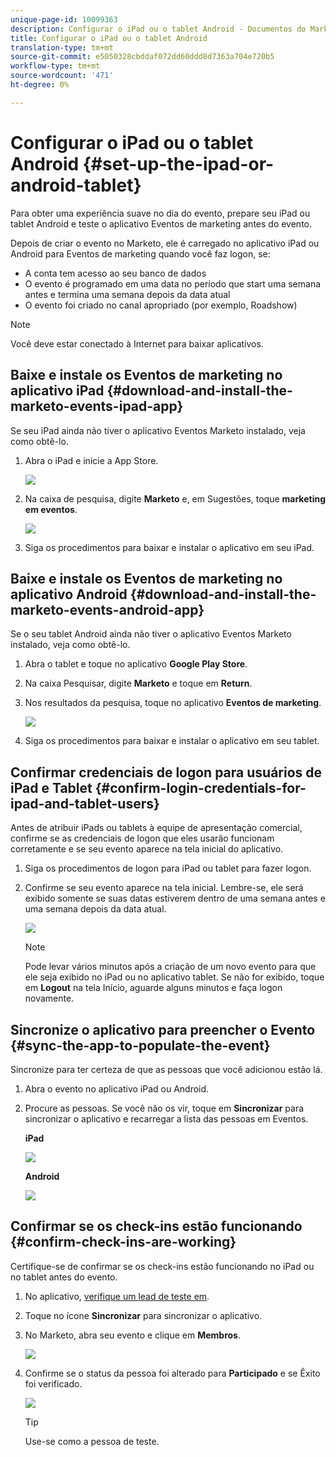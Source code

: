 ```yaml
---
unique-page-id: 10099363
description: Configurar o iPad ou o tablet Android - Documentos do Marketing - Documentação do produto
title: Configurar o iPad ou o tablet Android
translation-type: tm+mt
source-git-commit: e5050328cbddaf072dd60ddd8d7363a704e720b5
workflow-type: tm+mt
source-wordcount: '471'
ht-degree: 0%

---
```



# Configurar o iPad ou o tablet Android {#set-up-the-ipad-or-android-tablet}

Para obter uma experiência suave no dia do evento, prepare seu iPad ou tablet Android e teste o aplicativo Eventos de marketing antes do evento.

Depois de criar o evento no Marketo, ele é carregado no aplicativo iPad ou Android para Eventos de marketing quando você faz logon, se:

* A conta tem acesso ao seu banco de dados
* O evento é programado em uma data no período que start uma semana antes e termina uma semana depois da data atual
* O evento foi criado no canal apropriado (por exemplo, Roadshow)

>[!NOTE]
>
>Você deve estar conectado à Internet para baixar aplicativos.

## Baixe e instale os Eventos de marketing no aplicativo iPad {#download-and-install-the-marketo-events-ipad-app}

Se seu iPad ainda não tiver o aplicativo Eventos Marketo instalado, veja como obtê-lo.

1. Abra o iPad e inicie a App Store.

   ![](assets/image2016-4-14-15-3a52-3a19.png)

1. Na caixa de pesquisa, digite **Marketo** e, em Sugestões, toque **marketing em eventos**.

   ![](assets/image2016-4-14-16-3a0-3a3.png)

1. Siga os procedimentos para baixar e instalar o aplicativo em seu iPad.

## Baixe e instale os Eventos de marketing no aplicativo Android {#download-and-install-the-marketo-events-android-app}

Se o seu tablet Android ainda não tiver o aplicativo Eventos Marketo instalado, veja como obtê-lo.

1. Abra o tablet e toque no aplicativo **Google Play Store**.
1. Na caixa Pesquisar, digite **Marketo** e toque em **Return**.
1. Nos resultados da pesquisa, toque no aplicativo **Eventos de marketing**.

   ![](assets/image2016-4-15-14-3a42-3a11.png)

1. Siga os procedimentos para baixar e instalar o aplicativo em seu tablet.

## Confirmar credenciais de logon para usuários de iPad e Tablet {#confirm-login-credentials-for-ipad-and-tablet-users}

Antes de atribuir iPads ou tablets à equipe de apresentação comercial, confirme se as credenciais de logon que eles usarão funcionam corretamente e se seu evento aparece na tela inicial do aplicativo.

1. Siga os procedimentos de logon para iPad ou tablet para fazer logon.
1. Confirme se seu evento aparece na tela inicial. Lembre-se, ele será exibido somente se suas datas estiverem dentro de uma semana antes e uma semana depois da data atual.

   ![](assets/image2016-4-15-15-3a29-3a0.png)

   >[!NOTE]
   >
   >Pode levar vários minutos após a criação de um novo evento para que ele seja exibido no iPad ou no aplicativo tablet. Se não for exibido, toque em **Logout** na tela Início, aguarde alguns minutos e faça logon novamente.

## Sincronize o aplicativo para preencher o Evento {#sync-the-app-to-populate-the-event}

Sincronize para ter certeza de que as pessoas que você adicionou estão lá.

1. Abra o evento no aplicativo iPad ou Android.
1. Procure as pessoas. Se você não os vir, toque em **Sincronizar** para sincronizar o aplicativo e recarregar a lista das pessoas em Eventos.

   **iPad**

   ![](assets/image2016-4-12-14-3a25-3a13.png)

   **Android**

   ![](assets/screenshot-2016-04-15-14-14-08-sync-button.png)

## Confirmar se os check-ins estão funcionando {#confirm-check-ins-are-working}

Certifique-se de confirmar se os check-ins estão funcionando no iPad ou no tablet antes do evento.

1. No aplicativo, [verifique um lead de teste em](/help/marketo/product-docs/core-marketo-concepts/mobile-apps/event-check-in/check-people-into-your-event-from-your-tablet.md).
1. Toque no ícone **Sincronizar** para sincronizar o aplicativo.
1. No Marketo, abra seu evento e clique em **Membros**.

   ![](assets/image2016-4-15-15-3a32-3a42.png)

1. Confirme se o status da pessoa foi alterado para **Participado** e se Êxito foi verificado.

   ![](assets/image2016-4-18-14-3a11-3a36.png)

   >[!TIP]
   >
   >Use-se como a pessoa de teste.
